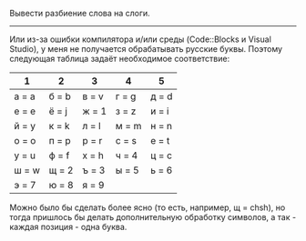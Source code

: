 Вывести разбиение слова на слоги.

---------------------------
Или из-за ошибки компилятора и/или среды (Code::Blocks и Visual Studio), у меня не получается обрабатывать русские буквы. Поэтому следующая таблица задаёт необходимое соответствие:

|1|2|3|4|5
|------|----------|----|---|---
| а = a | б = b | в = v | г = g | д = d  
| е = e | ё = j | ж = 1 | з = z | и = i  
| й = y | к = k | л = l | м = m | н = n  
| о = o | п = p | р = r | с = s | е = t  
| у = u | ф = f | х = h | ч = 4 | ц = c  
| ш = w | щ = 2 | ъ = 3 | ы = 5 | ь = 6  
| э = 7 | ю = 8 | я = 9  

Можно было бы сделать более ясно (то есть, например, щ = chsh), но тогда пришлось бы делать дополнительную обработку символов, а так - каждая позиция - одна буква.
